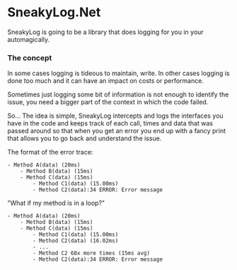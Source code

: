 # SneakyLog.Net

SneakyLog is going to be a library that does logging for you in your automagically.

### The concept
In some cases logging is tideous to maintain, write. In other cases logging is done too much and it can have an impact on costs or performance.

Sometimes just logging some bit of information is not enough to identify the issue, you need a bigger part of the context in which the code failed.

So... The idea is simple, SneakyLog intercepts and logs the interfaces you have in the code and keeps track of each call, times and data that was passed around so that when you get an error you end up with a fancy print that allows you to go back and understand the issue.

The format of the error trace:

``` Text
- Method A(data) (20ms)
    - Method B(data) (15ms)
    - Method C(data) (15ms)
        - Method C1(data) (15.00ms)
        - Method C2(data):34 ERROR: Error message
```

"What if my method is in a loop?"

``` Text
- Method A(data) (20ms)
    - Method B(data) (15ms)
    - Method C(data) (15ms)
        - Method C1(data) (15.00ms)
        - Method C2(data) (16.02ms)
        - ...
        - Method C2 68x more times (15ms avg)
        - Method C2(data):34 ERROR: Error message
```